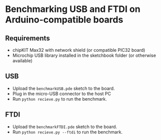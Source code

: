 Benchmarking USB and FTDI on Arduino-compatible boards
=========================================================

## Requirements

* chipKIT Max32 with network shield (or compatible PIC32 board)
* Microchip USB library installed in the sketchbook folder (or otherwise
  available)

## USB

* Upload the `benchmarkUSB.pde` sketch to the board.
* Plug in the micro-USB connector to the host PC
* Run `python recieve.py` to run the benchmark.

## FTDI

* Upload the `benchmarkFTDI.pde` sketch to the board.
* Run `python recieve.py --ftdi` to run the benchmark.
